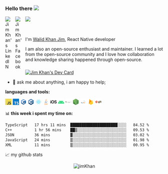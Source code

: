 ### Hello there <img src="https://media.giphy.com/media/hvRJCLFzcasrR4ia7z/giphy.gif" width="25px">

<a href="https://www.linkedin.com/in/jimkhan/">
  <img align="left" alt="Jim Khan's LinkedIN" width="22px" src="https://raw.githubusercontent.com/peterthehan/peterthehan/master/assets/linkedin.svg" />
</a>
<a href="https://www.facebook.com/walidkhanjim25">
  <img align="left" alt="Jim Khan's Facebook" width="22px" style=" margin-left: 10px; margin-right: 10px; " src="https://raw.githubusercontent.com/peterthehan/peterthehan/master/assets/facebook.svg" />
</a>

![](https://visitor-badge.glitch.me/badge?page_id=jimkhan.jimkhan)

<br/>

I'm [Walid Khan Jim](https://jimkhan.com/), React Native developer

I am also an open-source enthusiast and maintainer. I learned a lot from the open-source community and I love how collaboration and knowledge sharing happened through open-source.
<br/>

<a href="https://app.daily.dev/jim_khan"><img style=" margin-top: 10px; " src="https://api.daily.dev/devcards/c3c8fa931196485281d8e546e5b793d9.png?r=i08" width="400" alt="Jim Khan's Dev Card"/></a>

- 💬 ask me about anything, i am happy to help;

**languages and tools:**

<code><img height="20" src="https://raw.githubusercontent.com/github/explore/80688e429a7d4ef2fca1e82350fe8e3517d3494d/topics/javascript/javascript.png"></code>
<code><img height="20" src="https://raw.githubusercontent.com/github/explore/80688e429a7d4ef2fca1e82350fe8e3517d3494d/topics/typescript/typescript.png"></code>
<code><img height="20" src="https://raw.githubusercontent.com/github/explore/80688e429a7d4ef2fca1e82350fe8e3517d3494d/topics/c/c.png"></code>
<code><img height="20" src="https://raw.githubusercontent.com/github/explore/80688e429a7d4ef2fca1e82350fe8e3517d3494d/topics/cpp/cpp.png"></code>
<code><img height="20" src="https://raw.githubusercontent.com/github/explore/80688e429a7d4ef2fca1e82350fe8e3517d3494d/topics/react/react.png"></code>
<code><img height="20" src="https://raw.githubusercontent.com/github/explore/80688e429a7d4ef2fca1e82350fe8e3517d3494d/topics/java/java.png"></code>
<code><img height="20" src="https://raw.githubusercontent.com/github/explore/80688e429a7d4ef2fca1e82350fe8e3517d3494d/topics/ios/ios.png"></code>
<code><img height="20" src="https://raw.githubusercontent.com/github/explore/80688e429a7d4ef2fca1e82350fe8e3517d3494d/topics/android/android.png"></code>
<code><img height="20" src="https://raw.githubusercontent.com/github/explore/80688e429a7d4ef2fca1e82350fe8e3517d3494d/topics/mongodb/mongodb.png"></code>
<code><img height="20" src="https://raw.githubusercontent.com/github/explore/80688e429a7d4ef2fca1e82350fe8e3517d3494d/topics/nodejs/nodejs.png"></code>
<code><img height="20" src="https://raw.githubusercontent.com/github/explore/80688e429a7d4ef2fca1e82350fe8e3517d3494d/topics/mysql/mysql.png"></code>
<code><img height="20" src="https://raw.githubusercontent.com/github/explore/80688e429a7d4ef2fca1e82350fe8e3517d3494d/topics/firebase/firebase.png"></code>
<code><img height="20" src="https://raw.githubusercontent.com/github/explore/80688e429a7d4ef2fca1e82350fe8e3517d3494d/topics/git/git.png"></code>

📊 **this week i spent my time on:**

<!--START_SECTION:waka-->

```text
TypeScript   17 hrs 11 mins  █████████████████████░░░░   84.52 %
C++          1 hr 56 mins    ██▒░░░░░░░░░░░░░░░░░░░░░░   09.53 %
JSON         36 mins         ▓░░░░░░░░░░░░░░░░░░░░░░░░   03.02 %
JavaScript   24 mins         ▒░░░░░░░░░░░░░░░░░░░░░░░░   01.98 %
XML          11 mins         ▒░░░░░░░░░░░░░░░░░░░░░░░░   00.95 %
```

<!--END_SECTION:waka-->

📈 my github stats

<p align="center"> <img src="https://github-readme-stats.vercel.app/api?username=jimkhan&show_icons=true&theme=gotham" alt="jimKhan" />
